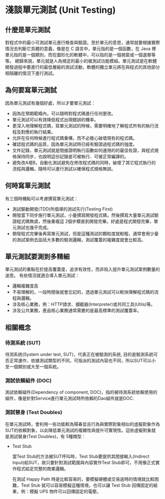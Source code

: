 # 淺談單元測試 (Unit Testing)

## 什麼是單元測試

對程式中的最小可測試單元進行檢查與驗證。至於單元的意思，通常就要根據實際情況去判斷它具體的意義，像是在 C 語言中，單元指的是一個函數，在 Java 裡單元指的是一個類別，而在圖形化的軟體中，可以指的是一個視窗或一個選單等等。
總歸來說，單元就是人為規定的最小的被測試功能模組。單元測試是在軟體開發過程中要進行的最低層級的測試活動，軟體的獨立單元將在與程式的其他部分相隔離的情況下進行測試。

## 為何要寫單元測試

因為單元測試有幾個好處，所以才要單元測試：

- 因為在預期範疇內，可以隨時對程式碼進行任何更改。
- 單元測試可以有效降低程式出現錯誤的機率。
- 更深入地理解程式碼，寫單元測試的時候，需要明確地了解程式所有的執行流程及對應的執行結果。
- 允許在任何時候進行程式碼重構，而不必擔心破壞現有的程式碼。
- 確認程式碼的品質，因為單元測試時已經有驗證過程式碼的強度。
- 文件記錄，單元測試就是間接證明執行函數如何運用的的最佳佐證，與程式規格保持同步，也說明這份記錄是可被執行、可被正常編譯的。
- 避免改A壞B，自動化測試避免在修改程式碼的同時，破壞了其它程式執行的流程與邏輯，隨時可以進行測試以確保程式規格無誤。

## 何時寫單元測試

有三個時機點可以考慮撰寫單元測試：

- 測試驅動開發(TDD)所倡導的測試先行(Testing First)
- 開發當下同步施行單元測試，小量撰寫開發程式碼，然後撰寫大量單元測試驗證程式碼無虞，然後重複這 2個步驟直到開發完畢。好處是程式開發完畢，單元測試也幾乎完成。
- 開發程式完畢後再寫單元測試，但是這種測試的顆粒度就較粗，通常會用少量的測試案例去函括大多數的驗測邏輯，測試覆蓋的複雜度就會比較高。

## 單元測試要測到多精細

單元測試的重點在於提高覆蓋度，追求有效性，而非陷入提升單元測試案例數量的迷思。
有些情況就適合導入單元測試：

- 邏輯複雜度高
- 不易理解的，一段時間後就會忘記的，透過單元測試可以較快理解程式碼的流程與邏輯。
- 涉及核心業務，例：HTTP請求、攔截器(Interpreter)或共同工具(Utils)等。
- 涉及公共業務，產品核心業務通常需要的是最高標準的測試覆蓋率。

## 相關概念

### 待測系統 (SUT)

待测系统(System under test, SUT)，代表正在被驗測的系统, 目的是驗測系統可否正常運作，依據測試類型的不同，可指派的測試內容也不同，所以SUT可以小至一個類別或大至一個系統。

### 測試依賴組件 (DOC)

測試依賴組件(Dependency of component, DOC)，指的被待測系統依賴使用的組件，像是針對Service進行單元測試時所依賴的Dao組件就是DOC.

### 測試替身 (Test Doubles)

在單元測試時，會利用一些功能較為陽春並且行為與實際對象相似的虛擬對象作為SUT的依賴對象，以此降低單元測試的複雜性與提升可實現性。這些虛擬對象就是測試替身(Test Doubles)，有 5種類型：

- Test Stub

    當Test Stub的方法被SUT呼叫時，Test Stub要提供其間接輸入(Indirect Input)給SUT，故只要針對測試範圍與內容實作Test Stub即可，不用像正式實作程式給定完整的商業邏輯。

    在測試 Happy Path 時是比較容易的，要模擬硬體或交易逾時的情境就比較困難，Test Stub 就可以容易模擬這種情境，也可以讓 Test Stub 回傳固定的結果，例：模擬 UPS 物件可以回傳固定的電壓。
